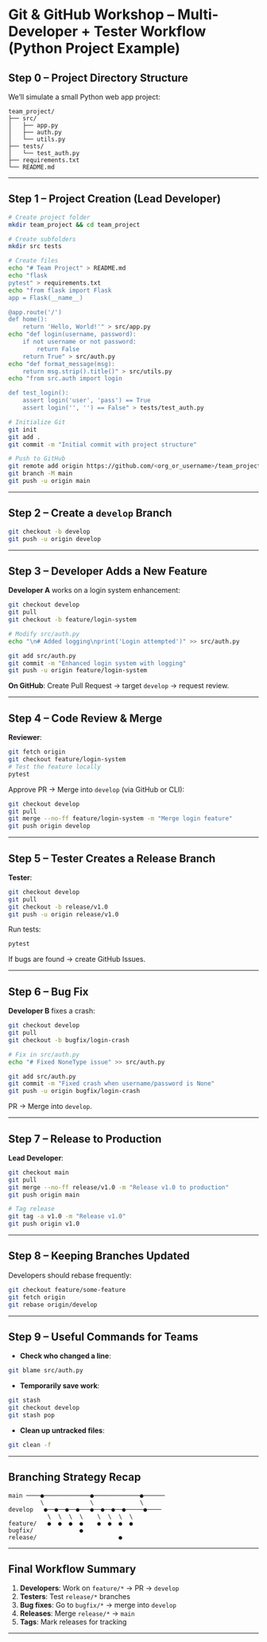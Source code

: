 # Git & GitHub Workshop – Multi-Developer + Tester Workflow (Python Project Example)

## Step 0 – Project Directory Structure
We’ll simulate a small Python web app project:

```
team_project/
├── src/
│   ├── app.py
│   ├── auth.py
│   └── utils.py
├── tests/
│   └── test_auth.py
├── requirements.txt
└── README.md
```

---

## Step 1 – Project Creation (Lead Developer)
```bash
# Create project folder
mkdir team_project && cd team_project

# Create subfolders
mkdir src tests

# Create files
echo "# Team Project" > README.md
echo "flask
pytest" > requirements.txt
echo "from flask import Flask
app = Flask(__name__)

@app.route('/')
def home():
    return 'Hello, World!'" > src/app.py
echo "def login(username, password):
    if not username or not password:
        return False
    return True" > src/auth.py
echo "def format_message(msg):
    return msg.strip().title()" > src/utils.py
echo "from src.auth import login

def test_login():
    assert login('user', 'pass') == True
    assert login('', '') == False" > tests/test_auth.py

# Initialize Git
git init
git add .
git commit -m "Initial commit with project structure"

# Push to GitHub
git remote add origin https://github.com/<org_or_username>/team_project.git
git branch -M main
git push -u origin main
```

---

## Step 2 – Create a `develop` Branch
```bash
git checkout -b develop
git push -u origin develop
```

---

## Step 3 – Developer Adds a New Feature
**Developer A** works on a login system enhancement:
```bash
git checkout develop
git pull
git checkout -b feature/login-system

# Modify src/auth.py
echo "\n# Added logging\nprint('Login attempted')" >> src/auth.py

git add src/auth.py
git commit -m "Enhanced login system with logging"
git push -u origin feature/login-system
```

**On GitHub**: Create Pull Request → target `develop` → request review.

---

## Step 4 – Code Review & Merge
**Reviewer**:
```bash
git fetch origin
git checkout feature/login-system
# Test the feature locally
pytest
```
Approve PR → Merge into `develop` (via GitHub or CLI):
```bash
git checkout develop
git pull
git merge --no-ff feature/login-system -m "Merge login feature"
git push origin develop
```

---

## Step 5 – Tester Creates a Release Branch
**Tester**:
```bash
git checkout develop
git pull
git checkout -b release/v1.0
git push -u origin release/v1.0
```
Run tests:
```bash
pytest
```
If bugs are found → create GitHub Issues.

---

## Step 6 – Bug Fix
**Developer B** fixes a crash:
```bash
git checkout develop
git pull
git checkout -b bugfix/login-crash

# Fix in src/auth.py
echo "# Fixed NoneType issue" >> src/auth.py

git add src/auth.py
git commit -m "Fixed crash when username/password is None"
git push -u origin bugfix/login-crash
```
PR → Merge into `develop`.

---

## Step 7 – Release to Production
**Lead Developer**:
```bash
git checkout main
git pull
git merge --no-ff release/v1.0 -m "Release v1.0 to production"
git push origin main

# Tag release
git tag -a v1.0 -m "Release v1.0"
git push origin v1.0
```

---

## Step 8 – Keeping Branches Updated
Developers should rebase frequently:
```bash
git checkout feature/some-feature
git fetch origin
git rebase origin/develop
```

---

## Step 9 – Useful Commands for Teams
- **Check who changed a line**:
```bash
git blame src/auth.py
```
- **Temporarily save work**:
```bash
git stash
git checkout develop
git stash pop
```
- **Clean up untracked files**:
```bash
git clean -f
```

---

## Branching Strategy Recap
```
main ────●─────────────●─────────────●──────
         \             \             \
develop   ●──●──●──●───●──●──●──●─────●────
           \  \  \  \    \  \  \  \
feature/   ●  ●  ●  ●    ●  ●  ●  ●
bugfix/             ●
release/                       ●
```

---

## Final Workflow Summary
1. **Developers**: Work on `feature/*` → PR → `develop`
2. **Testers**: Test `release/*` branches
3. **Bug fixes**: Go to `bugfix/*` → merge into `develop`
4. **Releases**: Merge `release/*` → `main`
5. **Tags**: Mark releases for tracking

---
